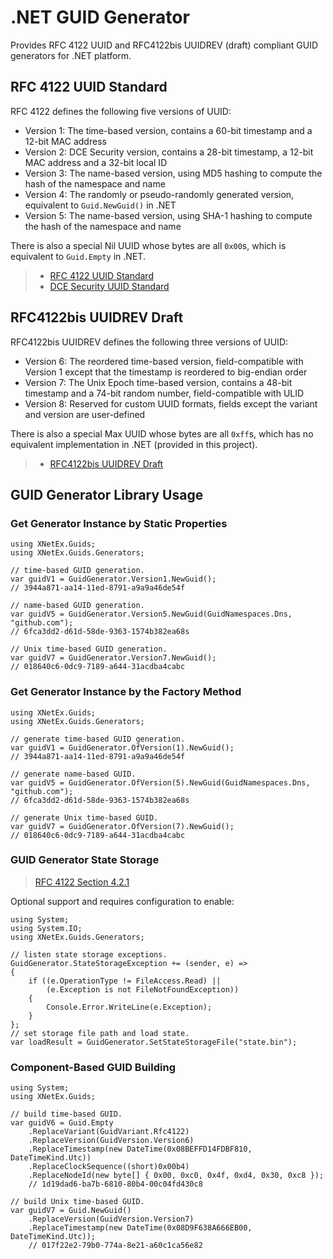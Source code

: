 ﻿# .NET GUID Generator

Provides RFC 4122 UUID and RFC4122bis UUIDREV (draft) compliant GUID generators for .NET platform.

## RFC 4122 UUID Standard

RFC 4122 defines the following five versions of UUID:

* Version 1: The time-based version, contains a 60-bit timestamp and a 12-bit MAC address
* Version 2: DCE Security version, contains a 28-bit timestamp, a 12-bit MAC address and a 32-bit local ID
* Version 3: The name-based version, using MD5 hashing to compute the hash of the namespace and name
* Version 4: The randomly or pseudo-randomly generated version, equivalent to `Guid.NewGuid()` in .NET
* Version 5: The name-based version, using SHA-1 hashing to compute the hash of the namespace and name

There is also a special Nil UUID whose bytes are all `0x00`s, which is equivalent to `Guid.Empty` in .NET.

> * [RFC 4122 UUID Standard](https://www.rfc-editor.org/rfc/rfc4122)
> * [DCE Security UUID Standard](https://pubs.opengroup.org/onlinepubs/9696989899/chap5.htm)

## RFC4122bis UUIDREV Draft

RFC4122bis UUIDREV defines the following three versions of UUID:

* Version 6: The reordered time-based version, field-compatible with Version 1 except that the timestamp is reordered to big-endian order
* Version 7: The Unix Epoch time-based version, contains a 48-bit timestamp and a 74-bit random number, field-compatible with ULID
* Version 8: Reserved for custom UUID formats, fields except the variant and version are user-defined

There is also a special Max UUID whose bytes are all `0xff`s, which has no equivalent implementation in .NET (provided in this project).

> * [RFC4122bis UUIDREV Draft](https://datatracker.ietf.org/doc/html/draft-ietf-uuidrev-rfc4122bis)

## GUID Generator Library Usage

### Get Generator Instance by Static Properties

``` CSharp
using XNetEx.Guids;
using XNetEx.Guids.Generators;

// time-based GUID generation.
var guidV1 = GuidGenerator.Version1.NewGuid();
// 3944a871-aa14-11ed-8791-a9a9a46de54f

// name-based GUID generation.
var guidV5 = GuidGenerator.Version5.NewGuid(GuidNamespaces.Dns, "github.com");
// 6fca3dd2-d61d-58de-9363-1574b382ea68s

// Unix time-based GUID generation.
var guidV7 = GuidGenerator.Version7.NewGuid();
// 018640c6-0dc9-7189-a644-31acdba4cabc
```

### Get Generator Instance by the Factory Method

``` CSharp
using XNetEx.Guids;
using XNetEx.Guids.Generators;

// generate time-based GUID generation.
var guidV1 = GuidGenerator.OfVersion(1).NewGuid();
// 3944a871-aa14-11ed-8791-a9a9a46de54f

// generate name-based GUID.
var guidV5 = GuidGenerator.OfVersion(5).NewGuid(GuidNamespaces.Dns, "github.com");
// 6fca3dd2-d61d-58de-9363-1574b382ea68s

// generate Unix time-based GUID.
var guidV7 = GuidGenerator.OfVersion(7).NewGuid();
// 018640c6-0dc9-7189-a644-31acdba4cabc
```

### GUID Generator State Storage

> [RFC 4122 Section 4.2.1](https://www.rfc-editor.org/rfc/rfc4122#section-4.2.1)

Optional support and requires configuration to enable:

``` CSharp
using System;
using System.IO;
using XNetEx.Guids.Generators;

// listen state storage exceptions.
GuidGenerator.StateStorageException += (sender, e) =>
{
    if ((e.OperationType != FileAccess.Read) ||
        (e.Exception is not FileNotFoundException))
    {
        Console.Error.WriteLine(e.Exception);
    }
};
// set storage file path and load state.
var loadResult = GuidGenerator.SetStateStorageFile("state.bin");
```

### Component-Based GUID Building

``` CSharp
using System;
using XNetEx.Guids;

// build time-based GUID.
var guidV6 = Guid.Empty
    .ReplaceVariant(GuidVariant.Rfc4122)
    .ReplaceVersion(GuidVersion.Version6)
    .ReplaceTimestamp(new DateTime(0x08BEFFD14FDBF810, DateTimeKind.Utc))
    .ReplaceClockSequence((short)0x00b4)
    .ReplaceNodeId(new byte[] { 0x00, 0xc0, 0x4f, 0xd4, 0x30, 0xc8 });
    // 1d19dad6-ba7b-6810-80b4-00c04fd430c8

// build Unix time-based GUID.
var guidV7 = Guid.NewGuid()
    .ReplaceVersion(GuidVersion.Version7)
    .ReplaceTimestamp(new DateTime(0x08D9F638A666EB00, DateTimeKind.Utc));
    // 017f22e2-79b0-774a-8e21-a60c1ca56e82
```
